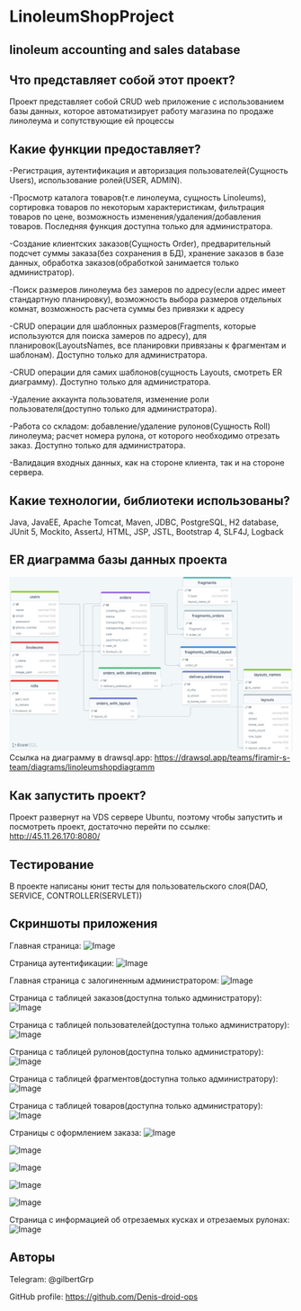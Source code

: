 # LinoleumShopProject
linoleum accounting and sales database
----------------------------
## Что представляет собой этот проект?

Проект представляет собой CRUD web приложение с использованием базы данных, которое автоматизирует работу магазина по продаже линолеума и сопутствующие ей процессы

## Какие функции предоставляет?

-Регистрация, аутентификация и авторизация пользователей(Сущность Users), использование ролей(USER, ADMIN).

-Просмотр каталога товаров(т.е линолеума, сущность Linoleums), сортировка товаров по некоторым характеристикам, фильтрация товаров по цене, возможность изменения/удаления/добавления товаров. Последняя функция доступна только для администратора.

-Создание клиентских заказов(Cущность Order), предварительный подсчет суммы заказа(без сохранения в БД), хранение заказов в базе данных, обработка заказов(обработкой занимается только администратор).

-Поиск размеров линолеума без замеров по адресу(если адрес имеет стандартную планировку), возможность выбора размеров отдельных комнат, возможность расчета суммы без привязки к адресу

-CRUD операции для шаблонных размеров(Fragments, которые используются для поиска замеров по адресу), для планировок(LayoutsNames, все планировки привязаны к фрагментам и шаблонам). Доступно только для администратора.

-CRUD операции для самих шаблонов(сущность Layouts, смотреть ER диаграмму). Доступно только для администратора.

-Удаление аккаунта пользователя, изменение роли пользователя(доступно только для администратора).

-Работа со складом: добавление/удаление рулонов(Сущность Roll) линолеума; расчет номера рулона, от которого необходимо отрезать заказ. Доступно только для администратора.

-Валидация входных данных, как на стороне клиента, так и на стороне сервера.

## Какие технологии, библиотеки использованы?
Java, JavaEE, Apache Tomcat, Maven, JDBC, PostgreSQL, H2 database, JUnit 5, Mockito, AssertJ, HTML, JSP, JSTL, Bootstrap 4, SLF4J, Logback

## ER диаграмма базы данных проекта

![Image](https://github.com/Denis-droid-ops/LinoleumShopProject/blob/master/erd.png)
Ссылка на диаграмму в drawsql.app: https://drawsql.app/teams/firamir-s-team/diagrams/linoleumshopdiagramm

## Как запустить проект?

Проект развернут на VDS сервере Ubuntu, поэтому чтобы запустить и посмотреть проект,
достаточно перейти по ссылке:
http://45.11.26.170:8080/

## Тестирование

В проекте написаны юнит тесты для пользовательского слоя(DAO, SERVICE, CONTROLLER(SERVLET))

## Скриншоты приложения

Главная страница:
![Image](https://i.ibb.co/tQ9LVKt/img1.jpg)

Страница аутентификации:
![Image](https://i.ibb.co/Csrw5XX/img2.jpg)

Главная страница с залогиненным администратором:
![Image](https://drive.google.com/uc?export=view&id=1KfbGmJf5hOtJZ0ATwFxv1Kyf8Xj4G5w7)

Страница с таблицей заказов(доступна только администратору):
![Image](https://i.ibb.co/FXKrk5J/img4.jpg)

Страница с таблицей пользователей(доступна только администратору):
![Image](https://drive.google.com/uc?export=view&id=1tvF2SgJc8RHPLlEkClxaLJZetLPbdR2x)

Страница с таблицей рулонов(доступна только администратору):
![Image](https://drive.google.com/uc?export=view&id=1M02ePNJN63gAoo4V8x8_0U8Dl71AhJUX)

Страница с таблицей фрагментов(доступна только администратору):
![Image](https://drive.google.com/uc?export=view&id=1SIJPiqolSItKtSa1htkBdjNCA3sWZ7yD)

Страница с таблицей товаров(доступна только администратору):
![Image](https://drive.google.com/uc?export=view&id=1lvghlnSCnKJP1_yo3DInwwcIUEulNJCs)

Страницы с оформлением заказа:
![Image](https://i.ibb.co/Kr4LKsh/img9.jpg)

![Image](https://i.ibb.co/PzSZBwC/img10.jpg)

![Image](https://i.ibb.co/jDHC0JH/img11.jpg)

![Image](https://i.ibb.co/jDHC0JH/img11.jpg)

![Image](https://drive.google.com/uc?export=view&id=1Gawcedbg0csaIDNWSHsqcjKTrLNdPtrN)

Страница с информацией об отрезаемых кусках и отрезаемых рулонах:
![Image](https://i.ibb.co/s5F5c58/img13.jpg)
   
## Авторы
Telegram: @gilbertGrp

GitHub profile: https://github.com/Denis-droid-ops
